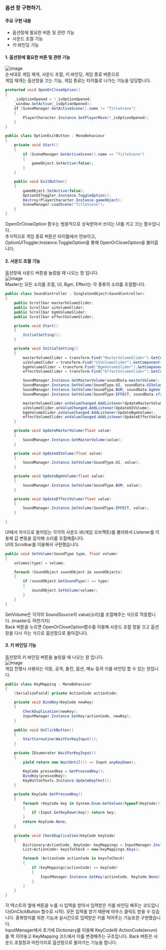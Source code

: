 ### 옵션 창 구현하기.    
#### 주요 구현 내용    
- 옵션창에 필요한 버튼 및 관련 기능
- 사운드 조절 기능
- 키 바인딩 기능

#### 1. 옵션창에 필요한 버튼 및 관련 기능 
![image](https://github.com/user-attachments/assets/a5b0258e-ff23-4e12-bd01-6c137872231a)    
순서대로 게임 재개, 사운드 조절, 키 바인딩, 게임 종료 버튼으로    
게임 재개는 옵션창을 끄는 기능, 게임 종료는 타이틀로 나가는 기능을 담당합니다.    
```csharp
protected void OpenOrCloseOption()
{
    _isOptionOpened = !_isOptionOpened;
    _window.SetActive(_isOptionOpened);
    if (SceneManager.GetActiveScene().name != "TitleScene")
    {
        PlayerCharacter.Instance.SetPlayerMove(!_isOptionOpened);
    }
}
```
```csharp
public class OptionExitButton : MonoBehaviour
{
    private void Start()
    {
        if (SceneManager.GetActiveScene().name == "TitleScene")
        {
            gameObject.SetActive(false);
        }
    }

    public void ExitButton()
    {
        gameObject.SetActive(false);
        OptionUIToggler.Instance.ToggleOption();
        Destroy(PlayerCharacter.Instance.gameObject);
        SceneManager.LoadScene("TitleScene");
    }
}
```
OpenOrCloseOption 함수는 범용적으로 상속받아서 쓰이는 UI를 키고 끄는 함수입니다.    
추가적으로 게임 종료 버튼은 타이틀에서 안보이고, OptionUIToggler.Instance.ToggleOption을 통해 OpenOrCloseOption을 불러옵니다.


#### 2. 사운드 조절 기능    
옵션창에 사운드 버튼을 눌렀을 때 나오는 창 입니다.    
![image](https://github.com/user-attachments/assets/1ac9106d-8b54-4a08-83cd-5ad387e5b063)    
Master는 모든 소리를 조절, UI, Bgm, Effect는 각 종류의 소리를 조절합니다.
```csharp
public class SoundController : SingletonObject<SoundController>
{
    public Scrollbar masterVolumeSlider;
    public Scrollbar uiVolumeSlider;
    public Scrollbar bgmVolumeSlider;
    public Scrollbar effectVolumeSlider;

    private void Start()
    {
        InitialSetting();
    }

    private void InitialSetting()
    {
        masterVolumeSlider = transform.Find("MasterVolumeSlider").GetComponent<Scrollbar>();
        uiVolumeSlider = transform.Find("UIVolumeSlider").GetComponent<Scrollbar>();
        bgmVolumeSlider = transform.Find("BgmVolumeSlider").GetComponent<Scrollbar>();
        effectVolumeSlider = transform.Find("EffectVolumeSlider").GetComponent<Scrollbar>();

        SoundManager.Instance.SetMasterVolume(soundData.masterVolume);
        SoundManager.Instance.SetVolume(SoundType.UI, soundData.UIVolume);
        SoundManager.Instance.SetVolume(SoundType.BGM, soundData.bgmVolume);
        SoundManager.Instance.SetVolume(SoundType.EFFECT, soundData.sfxVolume);

        masterVolumeSlider.onValueChanged.AddListener(UpdateMasterVolume);
        uiVolumeSlider.onValueChanged.AddListener(UpdateUIVolume);
        bgmVolumeSlider.onValueChanged.AddListener(UpdateBgmVolume);
        effectVolumeSlider.onValueChanged.AddListener(UpdateEffectVolume);
    }

    private void UpdateMasterVolume(float value)
    {
        SoundManager.Instance.SetMasterVolume(value);
    }

    private void UpdateUIVolume(float value)
    {
        SoundManager.Instance.SetVolume(SoundType.UI, value);
    }

    private void UpdateBgmVolume(float value)
    {
        SoundManager.Instance.SetVolume(SoundType.BGM, value);
    }

    private void UpdateEffectVolume(float value)
    {
        SoundManager.Instance.SetVolume(SoundType.EFFECT, value);
    }
    
}
```
UI에서 자식으로 들어있는 각각의 사운드 바(게임 오브젝트)를 불러와서 Listener를 이용해 값 변동을 감지해 소리를 조절해줍니다.    
UI의 Scrolbar를 이용해서 구현했습니다.
```csharp
public void SetVolume(SoundType type, float volume)
{
    volumes[type] = volume;

    foreach (SoundObject soundObject in soundObjects)
    {
        if (soundObject.GetSoundType() == type)
        {
            soundObject.SetVolume(volume);
        }
    }
}
```
SetVolume은 각각의 SoundSource의 value(소리)를 조절해주는 식으로 작동합니다. (master도 마찬가지)    
Back 버튼을 누르면 OpenOrCloseOption함수를 이용해 사운드 조절 창을 끄고 옵션창을 다시 키는 식으로 옵션창으로 돌아갑니다.    


#### 3. 키 바인딩 기능    
옵션창의 키 바인딩 버튼을 눌렀을 때 나오는 창 입니다.    
![image](https://github.com/user-attachments/assets/1834432d-71fd-4adb-975e-9216de94f3ae)    
게임 진행시 사용되는 이동, 공격, 돌진, 옵션, 메뉴 등의 키를 바인딩 할 수 있는 창입니다.    
```csharp
public class KeyMapping : MonoBehaviour
{
    [SerializeField] private ActionCode actionCode;

    private void BindKey(KeyCode newKey)
    {
        CheckDuplication(newKey);
        InputManager.Instance.SetKey(actionCode, newKey);
    }
    
    public void OnClickButton()
    {
        StartCoroutine(WaitForKeyInput());
    }
    
    private IEnumerator WaitForKeyInput()
    {
        yield return new WaitUntil(() => Input.anyKeyDown);
        
        KeyCode pressedKey = GetPressedKey();
        BindKey(pressedKey);
        KeyButtonTexts.Instance.UpdateKeyText();
    }

    private KeyCode GetPressedKey()
    {
        foreach (KeyCode key in System.Enum.GetValues(typeof(KeyCode)))
        {
            if (Input.GetKeyDown(key)) return key;
        }
        return KeyCode.None;
    }
    
    private void CheckDuplication(KeyCode keyCode)
    {
        Dictionary<ActionCode, KeyCode> keyMappings = InputManager.Instance.GetKeyActions();
        List<ActionCode> keysToCheck = new(keyMappings.Keys);

        foreach (ActionCode actionCode in keysToCheck)
        {
            if (keyMappings[actionCode] == keyCode)
            {
                InputManager.Instance.SetKey(actionCode, KeyCode.None);
            }
        }
    }
}
```
각 텍스트의 옆에 버튼을 누를 시 입력을 받아서 입력받은 키를 바인딩 해주는 코드입니다(OnClickButton 함수로 시작). 모든 입력을 받기 때문에 마우스 클릭도 받을 수 있습니다.
중복방지를 위한 기능과 실시간으로 입력받은 키를 적어주는 기능또한 구현했습니다.    
InputManager에서 초기에 Dictionary를 이용해 KeyCode와 ActionCode(enum)를 짝 지어놓고 KeyMapping 코드에서 이를 변경해주는 구조입니다.
Back 버튼은 사운드 조절창과 마찬가지로 옵션창으로 돌아가는 기능을 합니다.
